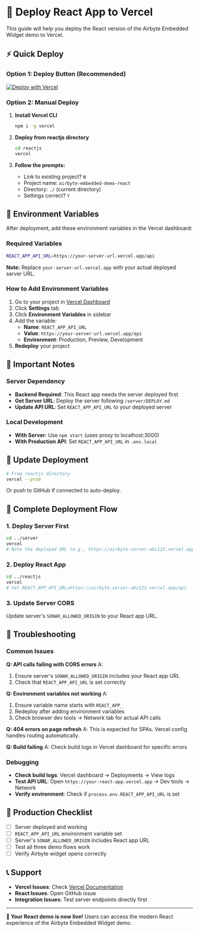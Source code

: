 # 🚀 Deploy React App to Vercel

This guide will help you deploy the React version of the Airbyte Embedded Widget demo to Vercel.

## ⚡ Quick Deploy

### Option 1: Deploy Button (Recommended)
[![Deploy with Vercel](https://vercel.com/button)](https://vercel.com/new/clone?repository-url=https://github.com/michel-tricot/embedded-test&project-name=airbyte-demo-react&root-directory=reactjs)

### Option 2: Manual Deploy

1. **Install Vercel CLI**
   ```bash
   npm i -g vercel
   ```

2. **Deploy from reactjs directory**
   ```bash
   cd reactjs
   vercel
   ```

3. **Follow the prompts:**
   - Link to existing project? `N`
   - Project name: `airbyte-embedded-demo-react`
   - Directory: `./` (current directory)
   - Settings correct? `Y`

## 🔧 Environment Variables

After deployment, add these environment variables in the Vercel dashboard:

### Required Variables
```bash
REACT_APP_API_URL=https://your-server-url.vercel.app/api
```

**Note:** Replace `your-server-url.vercel.app` with your actual deployed server URL.

### How to Add Environment Variables

1. Go to your project in [Vercel Dashboard](https://vercel.com/dashboard)
2. Click **Settings** tab
3. Click **Environment Variables** in sidebar
4. Add the variable:
   - **Name**: `REACT_APP_API_URL`
   - **Value**: `https://your-server-url.vercel.app/api`
   - **Environment**: Production, Preview, Development
5. **Redeploy** your project

## 📝 Important Notes

### Server Dependency
- **Backend Required**: This React app needs the server deployed first
- **Get Server URL**: Deploy the server following `/server/DEPLOY.md`
- **Update API URL**: Set `REACT_APP_API_URL` to your deployed server

### Local Development
- **With Server**: Use `npm start` (uses proxy to localhost:3000)
- **With Production API**: Set `REACT_APP_API_URL` in `.env.local`

## 🔄 Update Deployment

```bash
# From reactjs directory
vercel --prod
```

Or push to GitHub if connected to auto-deploy.

## 🎯 Complete Deployment Flow

### 1. Deploy Server First
```bash
cd ../server
vercel
# Note the deployed URL (e.g., https://airbyte-server-abc123.vercel.app)
```

### 2. Deploy React App
```bash
cd ../reactjs
vercel
# Set REACT_APP_API_URL=https://airbyte-server-abc123.vercel.app/api
```

### 3. Update Server CORS
Update server's `SONAR_ALLOWED_ORIGIN` to your React app URL.

## 🔧 Troubleshooting

### Common Issues

**Q: API calls failing with CORS errors**
A: 
1. Ensure server's `SONAR_ALLOWED_ORIGIN` includes your React app URL
2. Check that `REACT_APP_API_URL` is set correctly

**Q: Environment variables not working**
A: 
1. Ensure variable name starts with `REACT_APP_`
2. Redeploy after adding environment variables
3. Check browser dev tools → Network tab for actual API calls

**Q: 404 errors on page refresh**
A: This is expected for SPAs. Vercel config handles routing automatically.

**Q: Build failing**
A: Check build logs in Vercel dashboard for specific errors

### Debugging
- **Check build logs**: Vercel dashboard → Deployments → View logs
- **Test API URL**: Open `https://your-react-app.vercel.app` → Dev tools → Network
- **Verify environment**: Check if `process.env.REACT_APP_API_URL` is set

## 🚀 Production Checklist

- [ ] Server deployed and working
- [ ] `REACT_APP_API_URL` environment variable set
- [ ] Server's `SONAR_ALLOWED_ORIGIN` includes React app URL
- [ ] Test all three demo flows work
- [ ] Verify Airbyte widget opens correctly

## 📞 Support

- **Vercel Issues**: Check [Vercel Documentation](https://vercel.com/docs)
- **React Issues**: Open GitHub issue
- **Integration Issues**: Test server endpoints directly first

---

**🎉 Your React demo is now live!** Users can access the modern React experience of the Airbyte Embedded Widget demo.